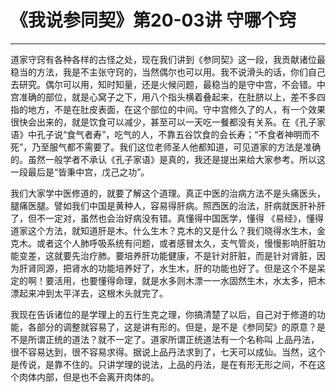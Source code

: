 # 《我说参同契》第20-03讲 守哪个窍

------

道家守窍有各种各样的古怪之处，现在我们讲到《参同契》这一段，我贡献诸位最稳当的方法，我是不主张守窍的，当然偶尔也可以用。我不说滑头的话，你们自己去研究。偶尔可以用，知时知量，还是火候问题，最稳当的是守中宫，不会错。中宫准确的部位，就是心窝子之下，用八个指头横着叠起来，在肚脐以上，差不多四指的地方，不是在肚皮表面，在这个部位的中间。守中宫修久了的人，有一个效果很快会出来的，就是饮食可以减少，甚至可以一天吃一餐都没有关系。在《孔子家语》中孔子说“食气者寿”，吃气的人，不靠五谷饮食的会长寿；“不食者神明而不死”，乃至服气都不需要了。我们这位老师圣人他都知道，可见道家的方法是准确的。虽然一般学者不承认《孔子家语》是真的，我还是提出来给大家参考。所以这一段最后是“皆秉中宫，戊己之功”。

我们大家学中医修道的，就要了解这个道理。真正中医的治病方法不是头痛医头，腿痛医腿。譬如我们中国是黄种人，容易得肝病。照西医的治法，肝病就医肝补肝了，但不一定对，虽然也会治好病没有错。真懂得中国医学，懂得 《易经》，懂得道家这个方法，就知道肝是木。什么生木？克木的又是什么？我们晓得水生木，金克木。或者这个人肺呼吸系统有问题，或者感冒太久，支气管炎，慢慢影响肝脏功能变差，这就要先治疗肺。要培养肝功能健康，不是针对肝脏，而是针对肾脏，因为肝肾同源，把肾水的功能培养好了，水生木，肝的功能也好了。但是这个不是呆定的啊！要活用，也要懂得命理，就是水多则木漂一一水固然生木，水太多，把木漂起来冲到太平洋去，这根木头就完了。

我现在告诉诸位的是学理上的五行生克之理，你搞清楚了以后，自己对于修道的功能，各部分的调整就容易了，这是讲有形的。但是，是不是《参同契》的原意？是不是所谓正统的道法？就不一定了。道家所谓正统道法有一个名称叫 上品丹法，很不容易达到，很不容易求得。据说上品丹法求到了，七天可以成仙。当然，这个是传说，是靠不住的。只讲学理的说法，上品的丹法，是在有形无形之间，不在这个肉体内部，但是也不会离开肉体的。